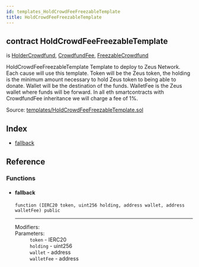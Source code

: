```yaml
---
id: templates_HoldCrowdFeeFreezableTemplate
title: HoldCrowdFeeFreezableTemplate
---
```


<div class="contract-doc"><div class="contract"><h2 class="contract-header"><span class="contract-kind">contract</span> HoldCrowdFeeFreezableTemplate</h2><p class="base-contracts"><span>is</span> <a href="crowdfund_validation_HolderCrowdfund.html">HolderCrowdfund</a><span>, </span><a href="crowdfund_distribution_CrowdfundFee.html">CrowdfundFee</a><span>, </span><a href="crowdfund_validation_FreezableCrowdfund.html">FreezableCrowdfund</a></p><p class="description">HoldCrowdFeeFreezableTemplate Template to deploy to Zeus Network. Each cause will use this template. Token will be the Zeus token, the holding is the minimum amount necessary to hold Zeus token to being able to donate. Wallet will be the destination of the funds. WalletFee is the Zeus wallet where funds will be forward. In all eth smartcontracts with CrowdfundFee inheritance we will charge a fee of 1%.</p><div class="source">Source: <a href="https://github.com/ZEUS-coin/smart-contracts/blob/v0.0.3/contracts/templates/HoldCrowdFeeFreezableTemplate.sol" target="_blank">templates/HoldCrowdFeeFreezableTemplate.sol</a></div></div><div class="index"><h2>Index</h2><ul><li><a href="templates_HoldCrowdFeeFreezableTemplate.html#">fallback</a></li></ul></div><div class="reference"><h2>Reference</h2><div class="functions"><h3>Functions</h3><ul><li><div class="item function"><span id="fallback" class="anchor-marker"></span><h4 class="name">fallback</h4><div class="body"><code class="signature">function <strong></strong><span>(IERC20 token, uint256 holding, address wallet, address walletFee) </span><span>public </span></code><hr/><dl><dt><span class="label-modifiers">Modifiers:</span></dt><dd></dd><dt><span class="label-parameters">Parameters:</span></dt><dd><div><code>token</code> - IERC20</div><div><code>holding</code> - uint256</div><div><code>wallet</code> - address</div><div><code>walletFee</code> - address</div></dd></dl></div></div></li></ul></div></div></div>
